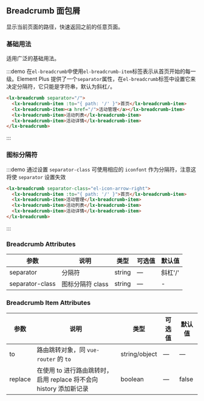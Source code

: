 ## Breadcrumb 面包屑
显示当前页面的路径，快速返回之前的任意页面。

### 基础用法

适用广泛的基础用法。

:::demo 在`el-breadcrumb`中使用`el-breadcrumb-item`标签表示从首页开始的每一级。Element Plus 提供了一个`separator`属性，在`el-breadcrumb`标签中设置它来决定分隔符，它只能是字符串，默认为斜杠`/`。

```html
<lx-breadcrumb separator="/">
  <lx-breadcrumb-item :to="{ path: '/' }">首页</lx-breadcrumb-item>
  <lx-breadcrumb-item><a href="/">活动管理</a></lx-breadcrumb-item>
  <lx-breadcrumb-item>活动列表</lx-breadcrumb-item>
  <lx-breadcrumb-item>活动详情</lx-breadcrumb-item>
</lx-breadcrumb>
```
:::

### 图标分隔符

:::demo 通过设置 `separator-class` 可使用相应的 `iconfont` 作为分隔符，注意这将使 `separator` 设置失效

```html
<lx-breadcrumb separator-class="el-icon-arrow-right">
  <lx-breadcrumb-item :to="{ path: '/' }">首页</lx-breadcrumb-item>
  <lx-breadcrumb-item>活动管理</lx-breadcrumb-item>
  <lx-breadcrumb-item>活动列表</lx-breadcrumb-item>
  <lx-breadcrumb-item>活动详情</lx-breadcrumb-item>
</lx-breadcrumb>
```
:::

### Breadcrumb Attributes
| 参数      | 说明          | 类型      | 可选值                           | 默认值  |
|---------- |-------------- |---------- |--------------------------------  |-------- |
| separator | 分隔符 | string | — | 斜杠'/' |
| separator-class | 图标分隔符 class | string | — | - |

### Breadcrumb Item Attributes
| 参数      | 说明          | 类型      | 可选值                           | 默认值  |
|---------- |-------------- |---------- |--------------------------------  |-------- |
| to        | 路由跳转对象，同 `vue-router` 的 `to` | string/object | — | — |
| replace   | 在使用 to 进行路由跳转时，启用 replace 将不会向 history 添加新记录 | boolean | — | false |
